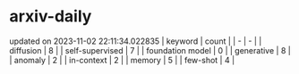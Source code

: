 # arxiv-daily
updated on 2023-11-02 22:11:34.022835
| keyword | count |
| - | - |
| diffusion | 8 |
| self-supervised | 7 |
| foundation model | 0 |
| generative | 8 |
| anomaly | 2 |
| in-context | 2 |
| memory | 5 |
| few-shot | 4 |
